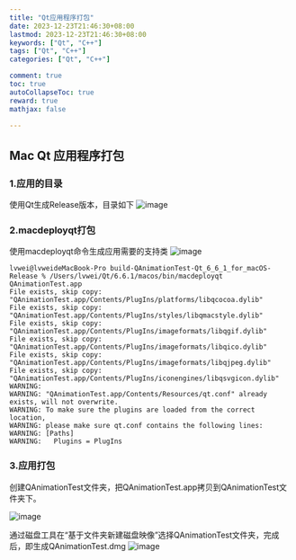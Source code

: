 ```yaml
---
title: "Qt应用程序打包"
date: 2023-12-23T21:46:30+08:00
lastmod: 2023-12-23T21:46:30+08:00
keywords: ["Qt", "C++"]
tags: ["Qt", "C++"]
categories: ["Qt", "C++"]

comment: true
toc: true
autoCollapseToc: true
reward: true
mathjax: false

---
```


<!--more-->

## Mac Qt 应用程序打包

### 1.应用的目录
使用Qt生成Release版本，目录如下
![image](/images/post/Qt应用程序打包/qt_demo_overview.png)


### 2.macdeployqt打包

使用macdeployqt命令生成应用需要的支持类
![image](/images/post/Qt应用程序打包/qt_dir.png)

```shell
lvwei@lvweideMacBook-Pro build-QAnimationTest-Qt_6_6_1_for_macOS-Release % /Users/lvwei/Qt/6.6.1/macos/bin/macdeployqt QAnimationTest.app
File exists, skip copy: "QAnimationTest.app/Contents/PlugIns/platforms/libqcocoa.dylib"
File exists, skip copy: "QAnimationTest.app/Contents/PlugIns/styles/libqmacstyle.dylib"
File exists, skip copy: "QAnimationTest.app/Contents/PlugIns/imageformats/libqgif.dylib"
File exists, skip copy: "QAnimationTest.app/Contents/PlugIns/imageformats/libqico.dylib"
File exists, skip copy: "QAnimationTest.app/Contents/PlugIns/imageformats/libqjpeg.dylib"
File exists, skip copy: "QAnimationTest.app/Contents/PlugIns/iconengines/libqsvgicon.dylib"
WARNING:
WARNING: "QAnimationTest.app/Contents/Resources/qt.conf" already exists, will not overwrite.
WARNING: To make sure the plugins are loaded from the correct location,
WARNING: please make sure qt.conf contains the following lines:
WARNING: [Paths]
WARNING:   Plugins = PlugIns

```


### 3.应用打包
创建QAnimationTest文件夹，把QAnimationTest.app拷贝到QAnimationTest文件夹下。

![image](/images/post/Qt应用程序打包/qt_dmg.jpg)

通过磁盘工具在“基于文件夹新建磁盘映像”选择QAnimationTest文件夹，完成后，即生成QAnimationTest.dmg
![image](/images/post/Qt应用程序打包/qt_app_dmg.png)


